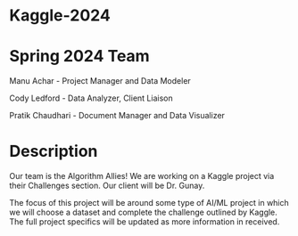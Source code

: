 # Kaggle-2024

# Spring 2024 Team
Manu Achar - Project Manager and Data Modeler

Cody Ledford - Data Analyzer, Client Liaison

Pratik Chaudhari - Document Manager and Data Visualizer

# Description
Our team is the Algorithm Allies! We are working on a Kaggle project via their Challenges section. Our client will be Dr. Gunay.

The focus of this project will be around some type of AI/ML project in which we will choose a dataset and complete the challenge outlined by Kaggle. The full project specifics will be updated as more information in received.
